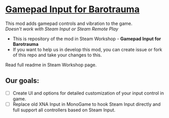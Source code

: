 # [Gamepad Input for Barotrauma](https://steamcommunity.com/sharedfiles/filedetails/?id=2967824521&tscn=1715470008)
This mod adds gamepad controls and vibration to the game.<br>
*Doesn't work with Steam Input or Steam Remote Play*

* This is repository of the mod in Steam Workshop - **Gamepad Input for Barotrauma**
* If you want to help us in develop this mod, you can create issue or fork of this repo and take your changes to this.

Read full readme in Steam Workshop page.

## Our goals:
- [ ] Create UI and options for detailed customization of your input control in game.
- [ ] Replace old XNA Input in MonoGame to hook Steam Input directly and full support all controllers based on Steam Input.
